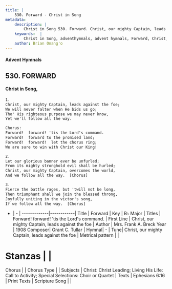 ```yaml
---
title: |
    530. Forward - Christ in Song
metadata:
    description: |
        Christ in Song 530. Forward. Christ, our mighty Captain, leads against the foe; We will never falter when He bids us go; Tho' His righteous purpose we may never know, Yet we'll follow all the way. Chorus: Forward!  forward! 'tis the Lord's command. Forward!  forward to the promised land; Forward!  forward!  let the chorus ring; We are sure to win with Christ our King!
    keywords:  |
        Christ in Song, adventhymnals, advent hymnals, Forward, Christ, our mighty Captain, leads against the foe. Forward!  forward! 'tis the Lord's command.
    author: Brian Onang'o
---
```


#### Advent Hymnals
## 530. FORWARD
####  Christ in Song,

```txt
1.
Christ, our mighty Captain, leads against the foe;
We will never falter when He bids us go;
Tho' His righteous purpose we may never know,
Yet we'll follow all the way.

Chorus:
Forward!  forward! 'tis the Lord's command.
Forward!  forward to the promised land;
Forward!  forward!  let the chorus ring;
We are sure to win with Christ our King!

2.
Let our glorious banner ever be unfurled;
From its mighty stronghold evil shall be hurled;
Christ, our mighty Captain, overcomes the world,
And we follow all the way.  [Chorus]

3.
Fierce the battle rages, but 'twill not be long,
Then triumphant shall we join the blessed throng,
Joyfully uniting in the victor's song,
If we follow all the way.  [Chorus]

```

- |   -  |
-------------|------------|
Title | Forward |
Key | B♭ Major |
Titles | Forward!  forward! 'tis the Lord's command. |
First Line | Christ, our mighty Captain, leads against the foe |
Author | Mrs. Frank A. Breck
Year | 1908
Composer| Grant C. Tullar |
Hymnal|  - |
Tune| Christ, our mighty Captain, leads against the foe |
Metrical pattern | |
# Stanzas |  |
Chorus |  |
Chorus Type |  |
Subjects | Christ: Christ Leading; Living His Life: Call to Activity; Special Selections: Choir or Quartet |
Texts | Ephesians 6:16 |
Print Texts | 
Scripture Song |  |
    

